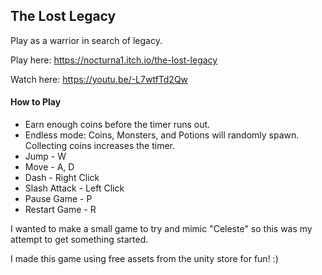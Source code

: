 ## The Lost Legacy
Play as a warrior in search of legacy. 

Play here: https://nocturna1.itch.io/the-lost-legacy

Watch here: https://youtu.be/-L7wtfTd2Qw

#### How to Play
- Earn enough coins before the timer runs out.
- Endless mode:  Coins, Monsters, and Potions will randomly spawn. Collecting coins increases the timer.
- Jump - W
- Move - A, D
- Dash - Right Click
- Slash Attack - Left Click
- Pause Game - P
- Restart Game - R

I wanted to make a small game to try and mimic "Celeste" so this was my attempt to get something started.

I made this game using free assets from the unity store for fun! :)
